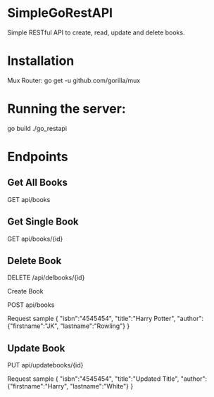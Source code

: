 # SimpleGoRestAPI
Simple RESTful API to create, read, update and delete books.

# Installation
Mux Router: go get -u github.com/gorilla/mux

# Running the server:
go build
./go_restapi

# Endpoints

## Get All Books
GET api/books

## Get Single Book

GET api/books/{id}

## Delete Book

DELETE /api/delbooks/{id}

Create Book

POST api/books

Request sample
{
  "isbn":"4545454",
  "title":"Harry Potter",
  "author":{"firstname":"JK",  "lastname":"Rowling"}
}

## Update Book

PUT api/updatebooks/{id}

 Request sample
 {
   "isbn":"4545454",
   "title":"Updated Title",
   "author":{"firstname":"Harry",  "lastname":"White"}
 }
